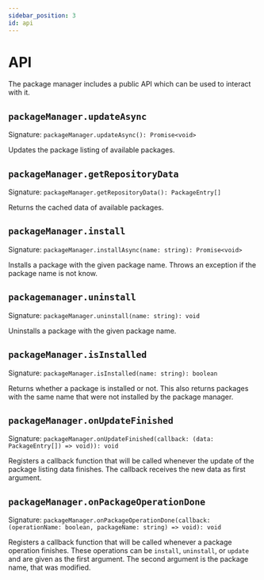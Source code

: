 ```yaml
---
sidebar_position: 3
id: api
---
```

# API

The package manager includes a public API which can be used to interact with it.

## `packageManager.updateAsync`

Signature: `packageManager.updateAsync(): Promise<void>`

Updates the package listing of available packages.

## `packageManager.getRepositoryData`

Signature: `packageManager.getRepositoryData(): PackageEntry[]`

Returns the cached data of available packages.

## `packageManager.install`

Signature: `packageManager.installAsync(name: string): Promise<void>`

Installs a package with the given package name. Throws an exception if the package name is not know.

## `packagemanager.uninstall`

Signature: `packageManager.uninstall(name: string): void`

Uninstalls a package with the given package name.

## `packageManager.isInstalled`

Signature: `packageManager.isInstalled(name: string): boolean`

Returns whether a package is installed or not. This also returns packages with the same name that were not installed by the package manager.

## `packageManager.onUpdateFinished`

Signature: `packageManager.onUpdateFinished(callback: (data: PackageEntry[]) => void)): void`

Registers a callback function that will be called whenever the update of the package listing data finishes. The callback receives the new data as first argument.

## `packageManager.onPackageOperationDone`

Signature: `packageManager.onPackageOperationDone(callback: (operationName: boolean, packageName: string) => void): void`

Registers a callback function that will be called whenever a package operation finishes. These operations can be `install`, `uninstall`, or `update` and are given as the first argument. The second argument is the package name, that was modified.
